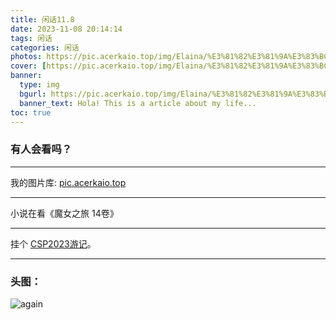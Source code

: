 ```yaml
---
title: 闲话11.8
date: 2023-11-08 20:14:14
tags: 闲话
categories: 闲话
photos: https://pic.acerkaio.top/img/Elaina/%E3%81%82%E3%81%9A%E3%83%BC%E3%82%8B/Flower/73247150_p0.jpg
cover: [https://pic.acerkaio.top/img/Elaina/%E3%81%82%E3%81%9A%E3%83%BC%E3%82%8B/Flower/73247150_p0.jpg]
banner:
  type: img
  bgurl: https://pic.acerkaio.top/img/Elaina/%E3%81%82%E3%81%9A%E3%83%BC%E3%82%8B/Flower/73247150_p0.jpg
  banner_text: Hola! This is a article about my life...
toc: true
---
```


### 有人会看吗？

---

我的图片库: [pic.acerkaio.top](https://pic.acerkaio.top/)

---

小说在看《魔女之旅 14卷》

---

挂个 [CSP2023游记](https://www.luogu.com.cn/blog/514850/csp-2023-you-ji)。

---

### 头图：


![again](404)